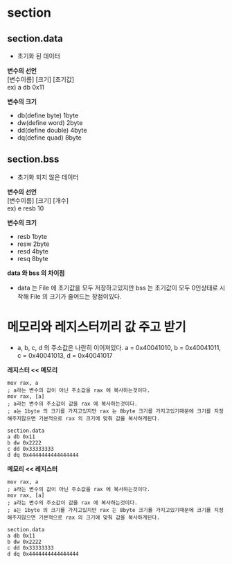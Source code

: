 # section
## section.data
- 초기화 된 데이터  

**변수의 선언**  
[변수이름] [크기] [초기값]  
ex) a db 0x11  

**변수의 크기**
- db(define byte) 1byte
- dw(define word) 2byte
- dd(define double) 4byte
- dq(define quad) 8byte

## section.bss
- 초기화 되지 않은 데이터  

**변수의 선언**  
[변수이름] [크기] [개수]  
ex) e resb 10  

**변수의 크기**
- resb 1byte
- resw 2byte
- resd 4byte
- resq 8byte

**data 와 bss 의 차이점**
- data 는 File 에 초기값을 모두 저장하고있지만 bss 는 초기값이 모두 0인상태로 시작해 File 의 크기가 줄어드는 장점이있다.

# 메모리와 레지스터끼리 값 주고 받기
- a, b, c, d 의 주소값은 나란히 이어져있다. a = 0x40041010, b = 0x40041011, c = 0x40041013, d = 0x40041017  

**레지스터 << 메모리**
```Assembly
mov rax, a 
; a라는 변수의 값이 아닌 주소값을 rax 에 복사하는것이다.
mov rax, [a] 
; a라는 변수의 주소값이 값을 rax 에 복사하는것이다.
; a는 1byte 의 크기를 가지고있지만 rax 는 8byte 크기를 가지고있기때문에 크기를 지정해주지않으면 기본적으로 rax 의 크기에 맞춰 값을 복사하게된다.

section.data
a db 0x11
b dw 0x2222
c dd 0x33333333
d dq 0x4444444444444444
```
**메모리 << 레지스터**
```Assembly
mov rax, a 
; a라는 변수의 값이 아닌 주소값을 rax 에 복사하는것이다.
mov rax, [a] 
; a라는 변수의 주소값이 값을 rax 에 복사하는것이다.
; a는 1byte 의 크기를 가지고있지만 rax 는 8byte 크기를 가지고있기때문에 크기를 지정해주지않으면 기본적으로 rax 의 크기에 맞춰 값을 복사하게된다.

section.data
a db 0x11
b dw 0x2222
c dd 0x33333333
d dq 0x4444444444444444
```

